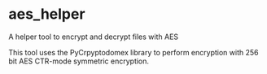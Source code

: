 # aes_helper
A helper tool to encrypt and decrypt files with AES

This tool uses the PyCrpyptodomex library to perform encryption with 256 bit AES CTR-mode symmetric encryption.
